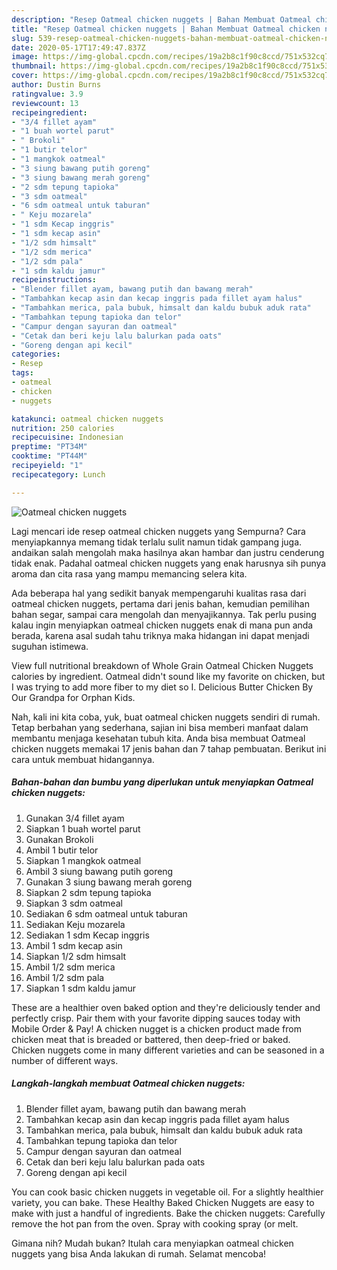 ```yaml
---
description: "Resep Oatmeal chicken nuggets | Bahan Membuat Oatmeal chicken nuggets Yang Sedap"
title: "Resep Oatmeal chicken nuggets | Bahan Membuat Oatmeal chicken nuggets Yang Sedap"
slug: 539-resep-oatmeal-chicken-nuggets-bahan-membuat-oatmeal-chicken-nuggets-yang-sedap
date: 2020-05-17T17:49:47.837Z
image: https://img-global.cpcdn.com/recipes/19a2b8c1f90c8ccd/751x532cq70/oatmeal-chicken-nuggets-foto-resep-utama.jpg
thumbnail: https://img-global.cpcdn.com/recipes/19a2b8c1f90c8ccd/751x532cq70/oatmeal-chicken-nuggets-foto-resep-utama.jpg
cover: https://img-global.cpcdn.com/recipes/19a2b8c1f90c8ccd/751x532cq70/oatmeal-chicken-nuggets-foto-resep-utama.jpg
author: Dustin Burns
ratingvalue: 3.9
reviewcount: 13
recipeingredient:
- "3/4 fillet ayam"
- "1 buah wortel parut"
- " Brokoli"
- "1 butir telor"
- "1 mangkok oatmeal"
- "3 siung bawang putih goreng"
- "3 siung bawang merah goreng"
- "2 sdm tepung tapioka"
- "3 sdm oatmeal"
- "6 sdm oatmeal untuk taburan"
- " Keju mozarela"
- "1 sdm Kecap inggris"
- "1 sdm kecap asin"
- "1/2 sdm himsalt"
- "1/2 sdm merica"
- "1/2 sdm pala"
- "1 sdm kaldu jamur"
recipeinstructions:
- "Blender fillet ayam, bawang putih dan bawang merah"
- "Tambahkan kecap asin dan kecap inggris pada fillet ayam halus"
- "Tambahkan merica, pala bubuk, himsalt dan kaldu bubuk aduk rata"
- "Tambahkan tepung tapioka dan telor"
- "Campur dengan sayuran dan oatmeal"
- "Cetak dan beri keju lalu balurkan pada oats"
- "Goreng dengan api kecil"
categories:
- Resep
tags:
- oatmeal
- chicken
- nuggets

katakunci: oatmeal chicken nuggets 
nutrition: 250 calories
recipecuisine: Indonesian
preptime: "PT34M"
cooktime: "PT44M"
recipeyield: "1"
recipecategory: Lunch

---
```



![Oatmeal chicken nuggets](https://img-global.cpcdn.com/recipes/19a2b8c1f90c8ccd/751x532cq70/oatmeal-chicken-nuggets-foto-resep-utama.jpg)

Lagi mencari ide resep oatmeal chicken nuggets yang Sempurna? Cara menyiapkannya memang tidak terlalu sulit namun tidak gampang juga. andaikan salah mengolah maka hasilnya akan hambar dan justru cenderung tidak enak. Padahal oatmeal chicken nuggets yang enak harusnya sih punya aroma dan cita rasa yang mampu memancing selera kita.

Ada beberapa hal yang sedikit banyak mempengaruhi kualitas rasa dari oatmeal chicken nuggets, pertama dari jenis bahan, kemudian pemilihan bahan segar, sampai cara mengolah dan menyajikannya. Tak perlu pusing kalau ingin menyiapkan oatmeal chicken nuggets enak di mana pun anda berada, karena asal sudah tahu triknya maka hidangan ini dapat menjadi suguhan istimewa.

View full nutritional breakdown of Whole Grain Oatmeal Chicken Nuggets calories by ingredient. Oatmeal didn&#39;t sound like my favorite on chicken, but I was trying to add more fiber to my diet so I. Delicious Butter Chicken By Our Grandpa for Orphan Kids.


Nah, kali ini kita coba, yuk, buat oatmeal chicken nuggets sendiri di rumah. Tetap berbahan yang sederhana, sajian ini bisa memberi manfaat dalam membantu menjaga kesehatan tubuh kita. Anda bisa membuat Oatmeal chicken nuggets memakai 17 jenis bahan dan 7 tahap pembuatan. Berikut ini cara untuk membuat hidangannya.

<!--inarticleads1-->

##### Bahan-bahan dan bumbu yang diperlukan untuk menyiapkan Oatmeal chicken nuggets:

1. Gunakan 3/4 fillet ayam
1. Siapkan 1 buah wortel parut
1. Gunakan  Brokoli
1. Ambil 1 butir telor
1. Siapkan 1 mangkok oatmeal
1. Ambil 3 siung bawang putih goreng
1. Gunakan 3 siung bawang merah goreng
1. Siapkan 2 sdm tepung tapioka
1. Siapkan 3 sdm oatmeal
1. Sediakan 6 sdm oatmeal untuk taburan
1. Sediakan  Keju mozarela
1. Sediakan 1 sdm Kecap inggris
1. Ambil 1 sdm kecap asin
1. Siapkan 1/2 sdm himsalt
1. Ambil 1/2 sdm merica
1. Ambil 1/2 sdm pala
1. Siapkan 1 sdm kaldu jamur


These are a healthier oven baked option and they&#39;re deliciously tender and perfectly crisp. Pair them with your favorite dipping sauces today with Mobile Order &amp; Pay! A chicken nugget is a chicken product made from chicken meat that is breaded or battered, then deep-fried or baked. Chicken nuggets come in many different varieties and can be seasoned in a number of different ways. 

<!--inarticleads2-->

##### Langkah-langkah membuat Oatmeal chicken nuggets:

1. Blender fillet ayam, bawang putih dan bawang merah
1. Tambahkan kecap asin dan kecap inggris pada fillet ayam halus
1. Tambahkan merica, pala bubuk, himsalt dan kaldu bubuk aduk rata
1. Tambahkan tepung tapioka dan telor
1. Campur dengan sayuran dan oatmeal
1. Cetak dan beri keju lalu balurkan pada oats
1. Goreng dengan api kecil


You can cook basic chicken nuggets in vegetable oil. For a slightly healthier variety, you can bake. These Healthy Baked Chicken Nuggets are easy to make with just a handful of ingredients. Bake the chicken nuggets: Carefully remove the hot pan from the oven. Spray with cooking spray (or melt. 

Gimana nih? Mudah bukan? Itulah cara menyiapkan oatmeal chicken nuggets yang bisa Anda lakukan di rumah. Selamat mencoba!
